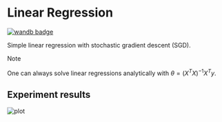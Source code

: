 # Linear Regression

[![wandb badge](https://img.shields.io/badge/Weights_&_Biases-FFCC33?style=for-the-badge&logo=WeightsAndBiases&logoColor=black)](https://wandb.ai/chnyutao/mlax/runs/mjwebghb)

Simple linear regression with stochastic gradient descent (SGD).

> [!NOTE]
> One can always solve linear regressions analytically with $\theta=(X^TX)^{-1}X^Ty$.

## Experiment results

![plot](https://api.wandb.ai/files/chnyutao/mlax/mjwebghb/media/images/plot_5000_b41ca0ce2b823b02a47a.png)
